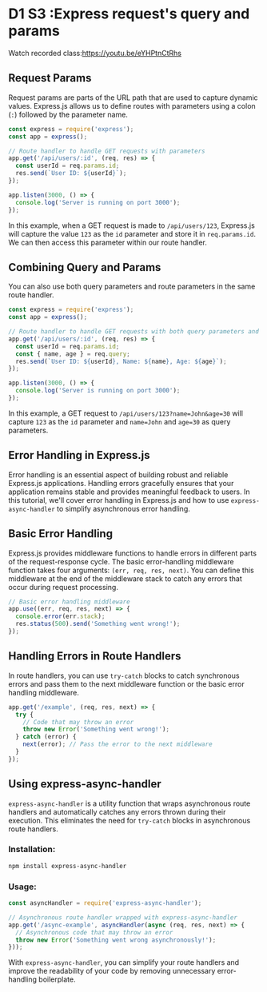 # D1 S3 :Express request's query and params

Watch recorded class:https://youtu.be/eYHPtnCtRhs

## Request Params

Request params are parts of the URL path that are used to capture dynamic values. Express.js allows us to define routes with parameters using a colon (`:`) followed by the parameter name.

```javascript
const express = require('express');
const app = express();

// Route handler to handle GET requests with parameters
app.get('/api/users/:id', (req, res) => {
  const userId = req.params.id;
  res.send(`User ID: ${userId}`);
});

app.listen(3000, () => {
  console.log('Server is running on port 3000');
});
```

In this example, when a GET request is made to `/api/users/123`, Express.js will capture the value `123` as the `id` parameter and store it in `req.params.id`. We can then access this parameter within our route handler.

## Combining Query and Params

You can also use both query parameters and route parameters in the same route handler.

```javascript
const express = require('express');
const app = express();

// Route handler to handle GET requests with both query parameters and params
app.get('/api/users/:id', (req, res) => {
  const userId = req.params.id;
  const { name, age } = req.query;
  res.send(`User ID: ${userId}, Name: ${name}, Age: ${age}`);
});

app.listen(3000, () => {
  console.log('Server is running on port 3000');
});
```

In this example, a GET request to `/api/users/123?name=John&age=30` will capture `123` as the `id` parameter and `name=John` and `age=30` as query parameters.

## Error Handling in Express.js

Error handling is an essential aspect of building robust and reliable Express.js applications. Handling errors gracefully ensures that your application remains stable and provides meaningful feedback to users. In this tutorial, we'll cover error handling in Express.js and how to use `express-async-handler` to simplify asynchronous error handling.

## Basic Error Handling

Express.js provides middleware functions to handle errors in different parts of the request-response cycle. The basic error-handling middleware function takes four arguments: `(err, req, res, next)`. You can define this middleware at the end of the middleware stack to catch any errors that occur during request processing.

```javascript
// Basic error handling middleware
app.use((err, req, res, next) => {
  console.error(err.stack);
  res.status(500).send('Something went wrong!');
});
```

## Handling Errors in Route Handlers

In route handlers, you can use `try-catch` blocks to catch synchronous errors and pass them to the next middleware function or the basic error handling middleware.

```javascript
app.get('/example', (req, res, next) => {
  try {
    // Code that may throw an error
    throw new Error('Something went wrong!');
  } catch (error) {
    next(error); // Pass the error to the next middleware
  }
});
```

## Using express-async-handler

`express-async-handler` is a utility function that wraps asynchronous route handlers and automatically catches any errors thrown during their execution. This eliminates the need for `try-catch` blocks in asynchronous route handlers.

### Installation:

```bash
npm install express-async-handler
```

### Usage:

```javascript
const asyncHandler = require('express-async-handler');

// Asynchronous route handler wrapped with express-async-handler
app.get('/async-example', asyncHandler(async (req, res, next) => {
  // Asynchronous code that may throw an error
  throw new Error('Something went wrong asynchronously!');
}));
```

With `express-async-handler`, you can simplify your route handlers and improve the readability of your code by removing unnecessary error-handling boilerplate.